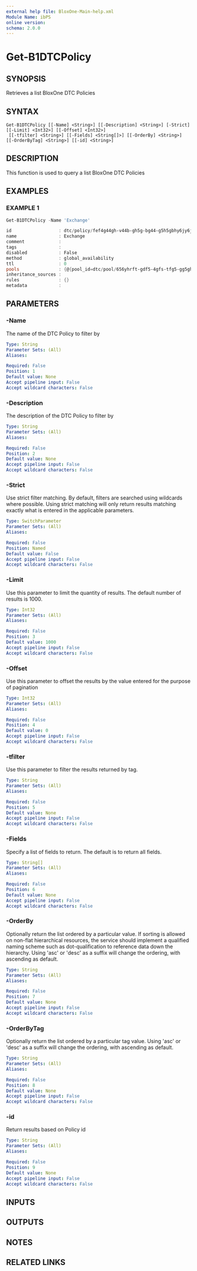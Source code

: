 ```yaml
---
external help file: BloxOne-Main-help.xml
Module Name: ibPS
online version:
schema: 2.0.0
---
```


# Get-B1DTCPolicy

## SYNOPSIS
Retrieves a list BloxOne DTC Policies

## SYNTAX

```
Get-B1DTCPolicy [[-Name] <String>] [[-Description] <String>] [-Strict] [[-Limit] <Int32>] [[-Offset] <Int32>]
 [[-tfilter] <String>] [[-Fields] <String[]>] [[-OrderBy] <String>] [[-OrderByTag] <String>] [[-id] <String>]
```

## DESCRIPTION
This function is used to query a list BloxOne DTC Policies

## EXAMPLES

### EXAMPLE 1
```powershell
Get-B1DTCPolicy -Name 'Exchange'

id                  : dtc/policy/fef4g44gh-v44b-gh5g-bg44-g5h5gbhy6jy6jjyg0
name                : Exchange
comment             : 
tags                : 
disabled            : False
method              : global_availability
ttl                 : 0
pools               : {@{pool_id=dtc/pool/656yhrft-gdf5-4gfs-tfg5-gg5ghbtg44d9; name=DTC-Exchange; weight=1}}
inheritance_sources : 
rules               : {}
metadata            :
```

## PARAMETERS

### -Name
The name of the DTC Policy to filter by

```yaml
Type: String
Parameter Sets: (All)
Aliases:

Required: False
Position: 1
Default value: None
Accept pipeline input: False
Accept wildcard characters: False
```

### -Description
The description of the DTC Policy to filter by

```yaml
Type: String
Parameter Sets: (All)
Aliases:

Required: False
Position: 2
Default value: None
Accept pipeline input: False
Accept wildcard characters: False
```

### -Strict
Use strict filter matching.
By default, filters are searched using wildcards where possible.
Using strict matching will only return results matching exactly what is entered in the applicable parameters.

```yaml
Type: SwitchParameter
Parameter Sets: (All)
Aliases:

Required: False
Position: Named
Default value: False
Accept pipeline input: False
Accept wildcard characters: False
```

### -Limit
Use this parameter to limit the quantity of results.
The default number of results is 1000.

```yaml
Type: Int32
Parameter Sets: (All)
Aliases:

Required: False
Position: 3
Default value: 1000
Accept pipeline input: False
Accept wildcard characters: False
```

### -Offset
Use this parameter to offset the results by the value entered for the purpose of pagination

```yaml
Type: Int32
Parameter Sets: (All)
Aliases:

Required: False
Position: 4
Default value: 0
Accept pipeline input: False
Accept wildcard characters: False
```

### -tfilter
Use this parameter to filter the results returned by tag.

```yaml
Type: String
Parameter Sets: (All)
Aliases:

Required: False
Position: 5
Default value: None
Accept pipeline input: False
Accept wildcard characters: False
```

### -Fields
Specify a list of fields to return.
The default is to return all fields.

```yaml
Type: String[]
Parameter Sets: (All)
Aliases:

Required: False
Position: 6
Default value: None
Accept pipeline input: False
Accept wildcard characters: False
```

### -OrderBy
Optionally return the list ordered by a particular value.
If sorting is allowed on non-flat hierarchical resources, the service should implement a qualified naming scheme such as dot-qualification to reference data down the hierarchy.
Using 'asc' or 'desc' as a suffix will change the ordering, with ascending as default.

```yaml
Type: String
Parameter Sets: (All)
Aliases:

Required: False
Position: 7
Default value: None
Accept pipeline input: False
Accept wildcard characters: False
```

### -OrderByTag
Optionally return the list ordered by a particular tag value.
Using 'asc' or 'desc' as a suffix will change the ordering, with ascending as default.

```yaml
Type: String
Parameter Sets: (All)
Aliases:

Required: False
Position: 8
Default value: None
Accept pipeline input: False
Accept wildcard characters: False
```

### -id
Return results based on Policy id

```yaml
Type: String
Parameter Sets: (All)
Aliases:

Required: False
Position: 9
Default value: None
Accept pipeline input: False
Accept wildcard characters: False
```

## INPUTS

## OUTPUTS

## NOTES

## RELATED LINKS
